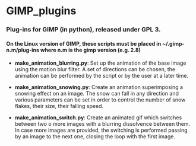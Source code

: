 # GIMP_plugins
### Plug-ins for GIMP (in python), released under GPL 3.
#### On the Linux version of GIMP, these scripts must be placed in ~/.gimp-n.m/plug-ins where n.m is the gimp version (e.g. 2.8)

* **make_animation_blurring.py**:
  Set up the animation of the base image using the motion blur filter. A set of directions can be chosen, the animation can be performed by the script or by the user at a later time.

* **make_animation_snowing.py**:
  Create an animation superimposing a snowing effect on an image. The snow can fall in any direction and various parameters can be set in order to control the number of snow flakes, their size, their falling speed.

* **make_animation_switch.py**:
  Create an animated gif which switches between two o more images with a blurring dissolvence between them. In case more images are provided, the switching is performed passing by an image to the next one, closing the loop with the first image.
